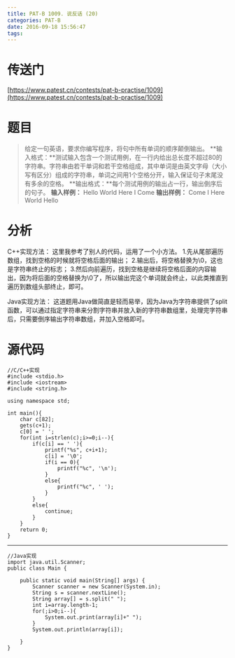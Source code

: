 ```yaml
---
title: PAT-B 1009. 说反话 (20)
categories: PAT-B
date: 2016-09-18 15:56:47
tags:
---
```

# 传送门
[https://www.patest.cn/contests/pat-b-practise/1009](https://www.patest.cn/contests/pat-b-practise/1009)
<!--more-->
# 题目
> 给定一句英语，要求你编写程序，将句中所有单词的顺序颠倒输出。
**输入格式：**测试输入包含一个测试用例，在一行内给出总长度不超过80的字符串。字符串由若干单词和若干空格组成，其中单词是由英文字母（大小写有区分）组成的字符串，单词之间用1个空格分开，输入保证句子末尾没有多余的空格。
**输出格式：**每个测试用例的输出占一行，输出倒序后的句子。
**输入样例：**
Hello World Here I Come
**输出样例：**
Come I Here World Hello

# 分析
C++实现方法：
这里我参考了别人的代码，运用了一个小方法。
1.先从尾部遍历数组，找到空格的时候就将空格后面的输出；
2.输出后，将空格替换为\0，这也是字符串终止的标志；
3.然后向前遍历，找到空格是继续将空格后面的内容输出，因为将后面的空格替换为\0了，所以输出完这个单词就会终止，以此类推直到遍历到数组头部终止，即可。

Java实现方法：
这道题用Java做简直是轻而易举，因为Java为字符串提供了split函数，可以通过指定字符串来分割字符串并放入新的字符串数组里，处理完字符串后，只需要倒序输出字符串数组，并加入空格即可。

# 源代码

    //C/C++实现
    #include <stdio.h>
    #include <iostream>
    #include <string.h>

    using namespace std;

    int main(){
    	char c[82];
    	gets(c+1);
    	c[0] = ' ';
    	for(int i=strlen(c);i>=0;i--){
    		if(c[i] == ' '){
    			printf("%s", c+i+1);
    			c[i] = '\0';
    			if(i == 0){
    				printf("%c", '\n');
    			}
    			else{
    				printf("%c", ' ');
    			}
    		}
    		else{
    			continue;
    		}
    	}
    	return 0;
    }


***

    //Java实现
    import java.util.Scanner;
    public class Main {

        public static void main(String[] args) {
            Scanner scanner = new Scanner(System.in);
            String s = scanner.nextLine();
            String array[] = s.split(" ");
            int i=array.length-1;
            for(;i>0;i--){
                System.out.print(array[i]+" ");
            }
            System.out.println(array[i]);

        }
    }